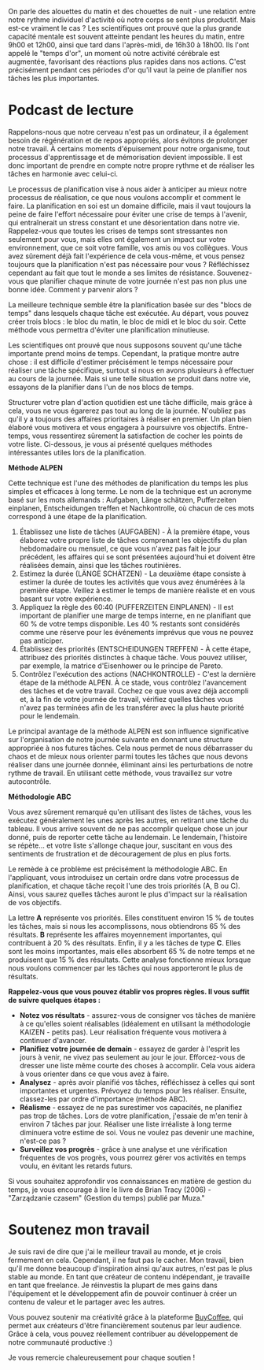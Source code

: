 On parle des alouettes du matin et des chouettes de nuit - une relation entre notre rythme individuel d'activité où notre corps se sent plus productif. Mais est-ce vraiment le cas ? Les scientifiques ont prouvé que la plus grande capacité mentale est souvent atteinte pendant les heures du matin, entre 9h00 et 12h00, ainsi que tard dans l'après-midi, de 16h30 à 18h00. Ils l'ont appelé le "temps d'or", un moment où notre activité cérébrale est augmentée, favorisant des réactions plus rapides dans nos actions. C'est précisément pendant ces périodes d'or qu'il vaut la peine de planifier nos tâches les plus importantes.


Podcast de lecture
===================

Rappelons-nous que notre cerveau n'est pas un ordinateur, il a également besoin de régénération et de repos appropriés, alors évitons de prolonger notre travail. À certains moments d'épuisement pour notre organisme, tout processus d'apprentissage et de mémorisation devient impossible. Il est donc important de prendre en compte notre propre rythme et de réaliser les tâches en harmonie avec celui-ci.

Le processus de planification vise à nous aider à anticiper au mieux notre processus de réalisation, ce que nous voulons accomplir et comment le faire. La planification en soi est un domaine difficile, mais il vaut toujours la peine de faire l'effort nécessaire pour éviter une crise de temps à l'avenir, qui entraînerait un stress constant et une désorientation dans notre vie. Rappelez-vous que toutes les crises de temps sont stressantes non seulement pour vous, mais elles ont également un impact sur votre environnement, que ce soit votre famille, vos amis ou vos collègues. Vous avez sûrement déjà fait l'expérience de cela vous-même, et vous pensez toujours que la planification n'est pas nécessaire pour vous ? Réfléchissez cependant au fait que tout le monde a ses limites de résistance. Souvenez-vous que planifier chaque minute de votre journée n'est pas non plus une bonne idée. Comment y parvenir alors ?

La meilleure technique semble être la planification basée sur des "blocs de temps" dans lesquels chaque tâche est exécutée. Au départ, vous pouvez créer trois blocs : le bloc du matin, le bloc de midi et le bloc du soir. Cette méthode vous permettra d'éviter une planification minutieuse.

Les scientifiques ont prouvé que nous supposons souvent qu'une tâche importante prend moins de temps. Cependant, la pratique montre autre chose : il est difficile d'estimer précisément le temps nécessaire pour réaliser une tâche spécifique, surtout si nous en avons plusieurs à effectuer au cours de la journée. Mais si une telle situation se produit dans notre vie, essayons de la planifier dans l'un de nos blocs de temps.

Structurer votre plan d'action quotidien est une tâche difficile, mais grâce à cela, vous ne vous égarerez pas tout au long de la journée. N'oubliez pas qu'il y a toujours des affaires prioritaires à réaliser en premier. Un plan bien élaboré vous motivera et vous engagera à poursuivre vos objectifs. Entre-temps, vous ressentirez sûrement la satisfaction de cocher les points de votre liste. Ci-dessous, je vous ai présenté quelques méthodes intéressantes utiles lors de la planification.

**Méthode ALPEN**

Cette technique est l'une des méthodes de planification du temps les plus simples et efficaces à long terme. Le nom de la technique est un acronyme basé sur les mots allemands : Aufgaben, Länge schätzen, Pufferzeiten einplanen, Entscheidungen treffen et Nachkontrolle, où chacun de ces mots correspond à une étape de la planification.

1.  Établissez une liste de tâches (AUFGABEN) - À la première étape, vous élaborez votre propre liste de tâches comprenant les objectifs du plan hebdomadaire ou mensuel, ce que vous n'avez pas fait le jour précédent, les affaires qui se sont présentées aujourd'hui et doivent être réalisées demain, ainsi que les tâches routinières.
2.  Estimez la durée (LÄNGE SCHÄTZEN) - La deuxième étape consiste à estimer la durée de toutes les activités que vous avez énumérées à la première étape. Veillez à estimer le temps de manière réaliste et en vous basant sur votre expérience.
3.  Appliquez la règle des 60:40 (PUFFERZEITEN EINPLANEN) - Il est important de planifier une marge de temps interne, en ne planifiant que 60 % de votre temps disponible. Les 40 % restants sont considérés comme une réserve pour les événements imprévus que vous ne pouvez pas anticiper.
4.  Établissez des priorités (ENTSCHEIDUNGEN TREFFEN) - À cette étape, attribuez des priorités distinctes à chaque tâche. Vous pouvez utiliser, par exemple, la matrice d'Eisenhower ou le principe de Pareto.
5.  Contrôlez l'exécution des actions (NACHKONTROLLE) - C'est la dernière étape de la méthode ALPEN. À ce stade, vous contrôlez l'avancement des tâches et de votre travail. Cochez ce que vous avez déjà accompli et, à la fin de votre journée de travail, vérifiez quelles tâches vous n'avez pas terminées afin de les transférer avec la plus haute priorité pour le lendemain.

Le principal avantage de la méthode ALPEN est son influence significative sur l'organisation de notre journée suivante en donnant une structure appropriée à nos futures tâches. Cela nous permet de nous débarrasser du chaos et de mieux nous orienter parmi toutes les tâches que nous devons réaliser dans une journée donnée, éliminant ainsi les perturbations de notre rythme de travail. En utilisant cette méthode, vous travaillez sur votre autocontrôle.

**Méthodologie ABC**

Vous avez sûrement remarqué qu'en utilisant des listes de tâches, vous les exécutez généralement les unes après les autres, en retirant une tâche du tableau. Il vous arrive souvent de ne pas accomplir quelque chose un jour donné, puis de reporter cette tâche au lendemain. Le lendemain, l'histoire se répète... et votre liste s'allonge chaque jour, suscitant en vous des sentiments de frustration et de découragement de plus en plus forts.

Le remède à ce problème est précisément la méthodologie ABC. En l'appliquant, vous introduisez un certain ordre dans votre processus de planification, et chaque tâche reçoit l'une des trois priorités (A, B ou C). Ainsi, vous saurez quelles tâches auront le plus d'impact sur la réalisation de vos objectifs.

La lettre **A** représente vos priorités. Elles constituent environ 15 % de toutes les tâches, mais si nous les accomplissons, nous obtiendrons 65 % des résultats. **B** représente les affaires moyennement importantes, qui contribuent à 20 % des résultats. Enfin, il y a les tâches de type **C**. Elles sont les moins importantes, mais elles absorbent 65 % de notre temps et ne produisent que 15 % des résultats. Cette analyse fonctionne mieux lorsque nous voulons commencer par les tâches qui nous apporteront le plus de résultats.

**Rappelez-vous que vous pouvez établir vos propres règles. Il vous suffit de suivre quelques étapes :**

*   **Notez vos résultats** - assurez-vous de consigner vos tâches de manière à ce qu'elles soient réalisables (idéalement en utilisant la méthodologie KAIZEN - petits pas). Leur réalisation fréquente vous motivera à continuer d'avancer.
*   **Planifiez votre journée de demain** - essayez de garder à l'esprit les jours à venir, ne vivez pas seulement au jour le jour. Efforcez-vous de dresser une liste même courte des choses à accomplir. Cela vous aidera à vous orienter dans ce que vous avez à faire.
*   **Analysez** - après avoir planifié vos tâches, réfléchissez à celles qui sont importantes et urgentes. Prévoyez du temps pour les réaliser. Ensuite, classez-les par ordre d'importance (méthode ABC).
*   **Réalisme** - essayez de ne pas surestimer vos capacités, ne planifiez pas trop de tâches. Lors de votre planification, j'essaie de m'en tenir à environ 7 tâches par jour. Réaliser une liste irréaliste à long terme diminuera votre estime de soi. Vous ne voulez pas devenir une machine, n'est-ce pas ?
*   **Surveillez vos progrès** - grâce à une analyse et une vérification fréquentes de vos progrès, vous pourrez gérer vos activités en temps voulu, en évitant les retards futurs.

Si vous souhaitez approfondir vos connaissances en matière de gestion du temps, je vous encourage à lire le livre de Brian Tracy (2006) - "Zarządzanie czasem" (Gestion du temps) publié par Muza."

Soutenez mon travail
=======================

Je suis ravi de dire que j'ai le meilleur travail au monde, et je crois fermement en cela. Cependant, il ne faut pas le cacher. Mon travail, bien qu'il me donne beaucoup d'inspiration ainsi qu'aux autres, n'est pas le plus stable au monde. En tant que créateur de contenu indépendant, je travaille en tant que freelance. Je réinvestis la plupart de mes gains dans l'équipement et le développement afin de pouvoir continuer à créer un contenu de valeur et le partager avec les autres.

Vous pouvez soutenir ma créativité grâce à la plateforme [BuyCoffee](https://buycoffee.to/leszekkrol), qui permet aux créateurs d'être financièrement soutenus par leur audience. Grâce à cela, vous pouvez réellement contribuer au développement de notre communauté productive :)

Je vous remercie chaleureusement pour chaque soutien !